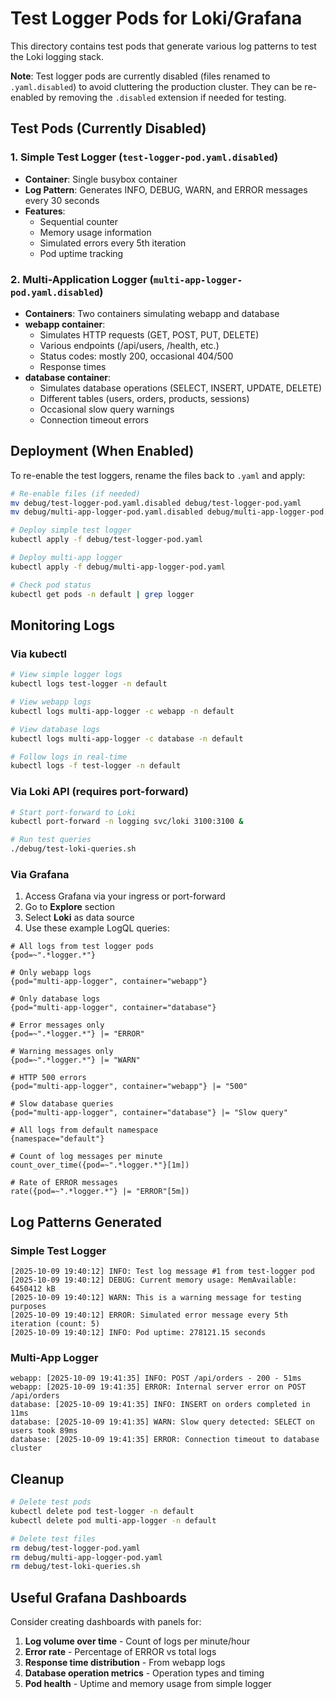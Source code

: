 # Test Logger Pods for Loki/Grafana

This directory contains test pods that generate various log patterns to test the Loki logging stack.

**Note**: Test logger pods are currently disabled (files renamed to `.yaml.disabled`) to avoid cluttering the production cluster. They can be re-enabled by removing the `.disabled` extension if needed for testing.

## Test Pods (Currently Disabled)

### 1. Simple Test Logger (`test-logger-pod.yaml.disabled`)
- **Container**: Single busybox container
- **Log Pattern**: Generates INFO, DEBUG, WARN, and ERROR messages every 30 seconds
- **Features**: 
  - Sequential counter
  - Memory usage information
  - Simulated errors every 5th iteration
  - Pod uptime tracking

### 2. Multi-Application Logger (`multi-app-logger-pod.yaml.disabled`)
- **Containers**: Two containers simulating webapp and database
- **webapp container**: 
  - Simulates HTTP requests (GET, POST, PUT, DELETE)
  - Various endpoints (/api/users, /health, etc.)
  - Status codes: mostly 200, occasional 404/500
  - Response times
- **database container**:
  - Simulates database operations (SELECT, INSERT, UPDATE, DELETE)
  - Different tables (users, orders, products, sessions)
  - Occasional slow query warnings
  - Connection timeout errors

## Deployment (When Enabled)

To re-enable the test loggers, rename the files back to `.yaml` and apply:

```bash
# Re-enable files (if needed)
mv debug/test-logger-pod.yaml.disabled debug/test-logger-pod.yaml
mv debug/multi-app-logger-pod.yaml.disabled debug/multi-app-logger-pod.yaml

# Deploy simple test logger
kubectl apply -f debug/test-logger-pod.yaml

# Deploy multi-app logger
kubectl apply -f debug/multi-app-logger-pod.yaml

# Check pod status
kubectl get pods -n default | grep logger
```

## Monitoring Logs

### Via kubectl
```bash
# View simple logger logs
kubectl logs test-logger -n default

# View webapp logs
kubectl logs multi-app-logger -c webapp -n default

# View database logs
kubectl logs multi-app-logger -c database -n default

# Follow logs in real-time
kubectl logs -f test-logger -n default
```

### Via Loki API (requires port-forward)
```bash
# Start port-forward to Loki
kubectl port-forward -n logging svc/loki 3100:3100 &

# Run test queries
./debug/test-loki-queries.sh
```

### Via Grafana
1. Access Grafana via your ingress or port-forward
2. Go to **Explore** section
3. Select **Loki** as data source
4. Use these example LogQL queries:

```logql
# All logs from test logger pods
{pod=~".*logger.*"}

# Only webapp logs
{pod="multi-app-logger", container="webapp"}

# Only database logs  
{pod="multi-app-logger", container="database"}

# Error messages only
{pod=~".*logger.*"} |= "ERROR"

# Warning messages only
{pod=~".*logger.*"} |= "WARN"

# HTTP 500 errors
{pod="multi-app-logger", container="webapp"} |= "500"

# Slow database queries
{pod="multi-app-logger", container="database"} |= "Slow query"

# All logs from default namespace
{namespace="default"}

# Count of log messages per minute
count_over_time({pod=~".*logger.*"}[1m])

# Rate of ERROR messages
rate({pod=~".*logger.*"} |= "ERROR"[5m])
```

## Log Patterns Generated

### Simple Test Logger
```
[2025-10-09 19:40:12] INFO: Test log message #1 from test-logger pod
[2025-10-09 19:40:12] DEBUG: Current memory usage: MemAvailable: 6450412 kB
[2025-10-09 19:40:12] WARN: This is a warning message for testing purposes
[2025-10-09 19:40:12] ERROR: Simulated error message every 5th iteration (count: 5)
[2025-10-09 19:40:12] INFO: Pod uptime: 278121.15 seconds
```

### Multi-App Logger
```
webapp: [2025-10-09 19:41:35] INFO: POST /api/orders - 200 - 51ms
webapp: [2025-10-09 19:41:35] ERROR: Internal server error on POST /api/orders
database: [2025-10-09 19:41:35] INFO: INSERT on orders completed in 11ms
database: [2025-10-09 19:41:35] WARN: Slow query detected: SELECT on users took 89ms
database: [2025-10-09 19:41:35] ERROR: Connection timeout to database cluster
```

## Cleanup

```bash
# Delete test pods
kubectl delete pod test-logger -n default
kubectl delete pod multi-app-logger -n default

# Delete test files
rm debug/test-logger-pod.yaml
rm debug/multi-app-logger-pod.yaml
rm debug/test-loki-queries.sh
```

## Useful Grafana Dashboards

Consider creating dashboards with panels for:
1. **Log volume over time** - Count of logs per minute/hour
2. **Error rate** - Percentage of ERROR vs total logs
3. **Response time distribution** - From webapp logs
4. **Database operation metrics** - Operation types and timing
5. **Pod health** - Uptime and memory usage from simple logger